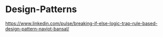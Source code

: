 # Design-Patterns


https://www.linkedin.com/pulse/breaking-if-else-logic-trap-rule-based-design-pattern-navjot-bansal/
